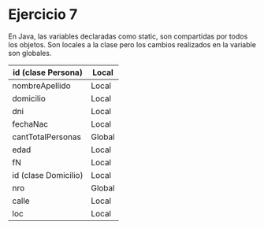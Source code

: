 # Ejercicio 7

En Java, las variables declaradas como static, son compartidas por todos los objetos. Son locales a la clase pero los cambios realizados en la variable son globales. 

| id (clase Persona) | Local |
| --- | --- |
| nombreApellido | Local |
| domicilio | Local |
| dni | Local |
| fechaNac | Local |
| cantTotalPersonas | Global |
| edad | Local |
| fN | Local |
| id (clase Domicilio) | Local |
| nro | Global |
| calle | Local |
| loc | Local |